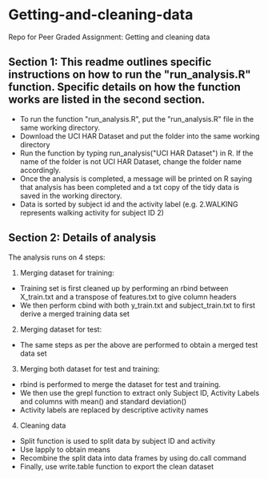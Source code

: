 # Getting-and-cleaning-data
Repo for Peer Graded Assignment: Getting and cleaning data

## Section 1: This readme outlines specific instructions on how to run the "run_analysis.R" function. Specific details on how the function works are listed in the second section.

* To run the function "run_analysis.R", put the "run_analysis.R" file in the same working directory.
* Download the UCI HAR Dataset and put the folder into the same working directory
* Run the function by typing run_analysis("UCI HAR Dataset") in R. If the name of the folder is not UCI HAR Dataset, change the folder name accordingly.
* Once the analysis is completed, a message will be printed on R saying that analysis has been completed and a txt copy of the tidy data is saved in the working directory.
* Data is sorted by subject id and the activity label (e.g. 2.WALKING represents walking activity for subject ID 2)

## Section 2: Details of analysis
The analysis runs on 4 steps:

1. Merging dataset for training:
* Training set is first cleaned up by performing an rbind between X_train.txt and a transpose of features.txt to give column headers
* We then perform cbind with both y_train.txt and subject_train.txt to first derive a merged training data set

2. Merging dataset for test:
* The same steps as per the above are performed to obtain a merged test data set

3. Merging both dataset for test and training:
* rbind is performed to merge the dataset for test and training.
* We then use the grepl function to extract only Subject ID, Activity Labels and columns with mean() and standard deviation()
* Activity labels are replaced by descriptive activity names

4. Cleaning data
* Split function is used to split data by subject ID and activity
* Use lapply to obtain means
* Recombine the split data into data frames by using do.call command
* Finally, use write.table function to export the clean dataset
